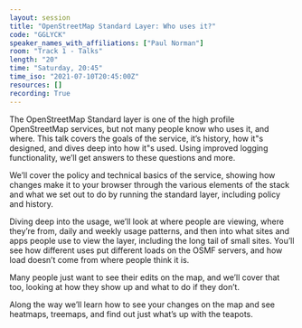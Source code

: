 ```yaml
---
layout: session
title: "OpenStreetMap Standard Layer: Who uses it?"
code: "GGLYCK"
speaker_names_with_affiliations: ["Paul Norman"]
room: "Track 1 - Talks"
length: "20"
time: "Saturday, 20:45"
time_iso: "2021-07-10T20:45:00Z"
resources: []
recording: True
---
```

The OpenStreetMap Standard layer is one of the high profile OpenStreetMap services, but not many people know who uses it, and where. This talk covers the goals of the service, it’s history, how it"s designed, and dives deep into how it"s used. Using improved logging functionality, we’ll get answers to these questions and more.

We’ll cover the policy and technical basics of the service, showing how changes make it to your browser through the various elements of the stack and what we set out to do by running the standard layer, including policy and history.

Diving deep into the usage, we’ll look at where people are viewing, where they’re from, daily and weekly usage patterns, and then into what sites and apps people use to view the layer, including the long tail of small sites. You’ll see how different uses put different loads on the OSMF servers, and how load doesn’t come from where people think it is.

Many people just want to see their edits on the map, and we’ll cover that too, looking at how they show up and what to do if they don’t.

Along the way we’ll learn how to see your changes on the map and see heatmaps, treemaps, and find out just what’s up with the teapots.
